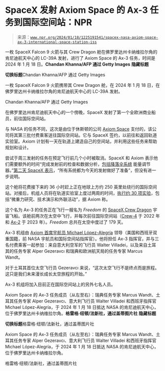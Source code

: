 <!--yml

category: 未分类

date: 2024-05-27 14:55:50

-->

# SpaceX 发射 Axiom Space 的 Ax-3 任务到国际空间站：NPR

> 来源：[`www.npr.org/2024/01/18/1225191541/spacex-nasa-axiom-space-ax-3-international-space-station-iss`](https://www.npr.org/2024/01/18/1225191541/spacex-nasa-axiom-space-ax-3-international-space-station-iss)

一枚 SpaceX Falcon 9 火箭与其 Crew Dragon 舱在佛罗里达州卡纳维拉尔角的肯尼迪航天中心的 LC-39A 发射，进行了 Axiom Space 的 Ax-3 任务，时间是 2024 年 1 月 18 日。**Chandan Khanna/AFP 通过 Getty Images** ****隐藏标题****

****切换标题****Chandan Khanna/AFP 通过 Getty Images

一枚 SpaceX Falcon 9 火箭携带其 Crew Dragon 舱，在 2024 年 1 月 18 日，在佛罗里达州卡纳维拉尔角的肯尼迪航天中心的 LC-39A 发射。

Chandan Khanna/AFP 通过 Getty Images

在佛罗里达州肯尼迪航天中心的一个傍晚，SpaceX 发射了第一个全欧洲商业船员，前往国际空间站。

与 NASA 的任务不同，这次是由位于休斯顿的公司 [Axiom Space](https://www.axiomspace.com/) 支付的，该公司将其第三批付费乘客送往国际空间站。它与 SpaceX 签约，以前往和返回轨道实验室。Axiom 计划有一天在轨道上建造自己的空间站，并利用这些任务来帮助规划和设计。

尝试于周三发射的任务在预定飞行前几个小时被取消。SpaceX 和 Axiom 表示他们需要额外的时间“完成发射前的检查和数据分析，[包括降落伞系统](https://www.npr.org/2022/05/24/1101040178/parachutes-for-spacecraft-are-challenging-to-design-and-worrisome-to-engineers) 能量调节器。”[第二天 SpaceX 表示](https://twitter.com/SpaceX/status/1747986011563720972)，“所有系统都为今天的发射做好了准备”，但没有进一步说明。

这个舱将花费接下来的 36 小时赶上正在地球上方约 250 英里处绕行的国际空间站。对接后，机组人员将在轨道实验室上度过两周的时间，[执行约 30 项实验](https://www.axiomspace.com/news/ax3-lrr-prelaunch-advisory)，包括“微重力研究、技术演示和外联活动”，据 Axiom 称。

这个名为 Ax-3 的任务正在飞行一艘名为 *Freedom* 的 [SpaceX Crew Dragon](https://www.spacex.com/vehicles/dragon/) 宇宙飞船。该舱前两次在太空中飞行，并每次前往国际空间站（[Crew-4](https://www.npr.org/2020/11/17/935635454/4-astronauts-aboard-spacex-crew-dragon-successfully-dock-with-space-station) 于 2022 年和 [Ax-2](https://www.npr.org/2023/05/31/1179002653/space-x-axiom-space-mission) 于 2023 年）。*Freedom* 总共在太空中度过了 179 天。

Ax-3 机组由 [Axiom 首席宇航员 Michael López-Alegría](https://twitter.com/CommanderMLA/status/1748033111420534823) 领导（美国和西班牙双重国籍，前 NASA 宇航员和国际空间站指挥官）。他将担任 Ax-3 指挥官，并与三名付费乘客一起参加：来自意大利空军的飞行员 Walter Villadei，以及来自土耳其的任务专家 Alper Gezeravcı 和瑞典和欧洲航天局的任务专家 Marcus Wandt。

对于土耳其首位太空飞行员 Gezeravcı 来说，“这次太空飞行不是终点而是旅程。这只是我们未来漫长成长太空旅程的开始。”

Ax-3 机组将加入目前正在国际空间站上的另外七名人员。

Axiom Space 的 Ax-3 任务成员（从左至右）：瑞典任务专家 Marcus Wandt、土耳其任务专家 Alper Gezeravcı、意大利飞行员 Walter Villadei 和西班牙指挥官 Michael López-Alegría，于 2024 年 1 月 18 日抵达 NASA 的肯尼迪航天中心，位于佛罗里达州卡纳维拉尔角。**格雷格·纽顿/法新社，通过盖蒂图片社** ****隐藏标题****

****切换标题****格雷格·纽顿/法新社，通过盖蒂图片社

Axiom Space 的 Ax-3 任务成员（从左至右）：瑞典任务专家 Marcus Wandt、土耳其任务专家 Alper Gezeravcı、意大利飞行员 Walter Villadei 和西班牙指挥官 Michael López-Alegría，于 2024 年 1 月 18 日抵达 NASA 的肯尼迪航天中心，位于佛罗里达州卡纳维拉尔角。

格雷格·纽顿/法新社，通过盖蒂图片社
